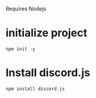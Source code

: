 Requires Nodejs

# initialize project
    npm init -y

# Install discord.js
    npm install discord.js
